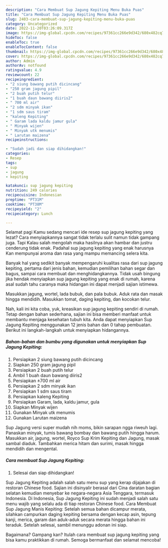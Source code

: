 ```yaml
---
description: "Cara Membuat Sup Jagung Kepiting Menu Buka Puas"
title: "Cara Membuat Sup Jagung Kepiting Menu Buka Puas"
slug: 2403-cara-membuat-sup-jagung-kepiting-menu-buka-puas
category: Uncategorized
date: 2022-11-20T03:26:09.317Z
image: https://img-global.cpcdn.com/recipes/97361cc266e9d342/680x482cq70/sup-jagung-kepiting-foto-resep-utama.jpg
hideToc: false
enableToc: true
enableTocContent: false
thumbnail: https://img-global.cpcdn.com/recipes/97361cc266e9d342/680x482cq70/sup-jagung-kepiting-foto-resep-utama.jpg
cover: https://img-global.cpcdn.com/recipes/97361cc266e9d342/680x482cq70/sup-jagung-kepiting-foto-resep-utama.jpg
author: Admin
authorAv: notfound
ratingvalue: 4.9
reviewcount: 22
recipeingredient:
- "2 siung bawang putih dicincang"
- "250 gram jagung pipil"
- "2 buah putih telur"
- "1 buah daun bawang diiris2"
- " 700 ml air"
- "2 sdm minyak ikan"
- "1 sdm saus tiram"
- "kaleng Kepiting"
- " Garam lada kaldu jamur gula"
- " Minyak wijen"
- " Minyak utk menumis"
- " Larutan maizena"
recipeinstructions:

- "Sudah jadi dan siap dihidangkan!"
categories:
- Resep
tags:
- sup
- jagung
- kepiting

katakunci: sup jagung kepiting 
nutrition: 249 calories
recipecuisine: Indonesian
preptime: "PT31M"
cooktime: "PT38M"
recipeyield: "2"
recipecategory: Lunch

---
```



Selamat pagi Kamu sedang mencari ide resep sup jagung kepiting yang lezat? Cara menyiapkannya sangat tidak terlalu sulit namun tidak gampang juga. Tapi Kalau salah mengolah maka hasilnya akan hambar dan justru cenderung tidak enak. Padahal sup jagung kepiting yang enak harusnya Kan mempunyai aroma dan rasa yang mampu memancing selera kita.


Banyak hal yang sedikit banyak mempengaruhi kualitas rasa dari sup jagung kepiting, pertama dari jenis bahan, kemudian pemilihan bahan segar dan bagus, sampai cara membuat dan menghidangkannya. Tidak usah bingung jika hendak menyiapkan sup jagung kepiting yang enak di rumah, karena asal sudah tahu caranya maka hidangan ini dapat menjadi sajian istimewa.

Masukkan jagung, wortel, lada bubuk, dan pala bubuk. Aduk rata dan masak hingga mendidih. Masukkan tomat, daging kepiting, dan kocokan telur.


Nah, kali ini kita coba, yuk, kreasikan sup jagung kepiting sendiri di rumah. Tetap dengan bahan sederhana, sajian ini bisa memberi manfaat untuk membantu menjaga kesehatan tubuh kita. Anda dapat menyiapkan Sup Jagung Kepiting menggunakan 12 jenis bahan dan 0 tahap pembuatan. Berikut ini langkah-langkah untuk menyiapkan hidangannya.

<!--inarticleads1-->

##### Bahan-bahan dan bumbu yang digunakan untuk menyiapkan Sup Jagung Kepiting:

1. Persiapkan 2 siung bawang putih dicincang
1. Siapkan 250 gram jagung pipil
1. Persiapkan 2 buah putih telur
1. Ambil 1 buah daun bawang diiris2
1. Persiapkan  ±700 ml air
1. Persiapkan 2 sdm minyak ikan
1. Persiapkan 1 sdm saus tiram
1. Persiapkan kaleng Kepiting
1. Persiapkan  Garam, lada, kaldu jamur, gula
1. Siapkan  Minyak wijen
1. Gunakan  Minyak utk menumis
1. Gunakan  Larutan maizena


Sup Jagung versi super mudah nih moms, bikin sarapan ngga riweuh lagi. Panaskan minyak, tumis bawang bombay dan bawang putih hingga harum. Masukkan air, jagung, wortel, Royco Sup Krim Kepiting dan Jagung, masak sambal diaduk. Tambahkan merica hitam dan surimi, masak hingga mendidih dan mengental. 

<!--inarticleads2-->

##### Cara membuat Sup Jagung Kepiting:


1. Selesai dan siap dihidangkan!

Sup Jagung Kepiting adalah salah satu menu sup yang kerap dijajakan di restoran Chinese food. Sajian ini disinyalir berasal dari Cina daratan bagian selatan kemudian menyebar ke negara-negara Asia Tenggara, termasuk Indonesia. Di Indonesia, Sup Jagung Kepiting ini sudah menjadi salah satu menu wajib yang selalu ada di tiap restoran Chinese food. Cara Membuat Sup Jagung Manis Kepiting: Setelah semua bahan dicampur merata, silahkan campurkan daging kepiting bersama dengan kecap asin, tepung kanji, merica, garam dan aduk-aduk secara merata hingga bahan ini teraduk. Setelah selesai, sambil menunggu adonan ini siap. 

Bagaimana? Gampang kan? Itulah cara membuat sup jagung kepiting yang bisa kamu praktikkan di rumah. Semoga bermanfaat dan selamat mencoba!
